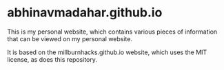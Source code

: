 # abhinavmadahar.github.io

This is my personal website, which contains various pieces of information that can be viewed on my personal website. 

It is based on the millburnhacks.github.io website, which uses the MIT license, as does this repository.

